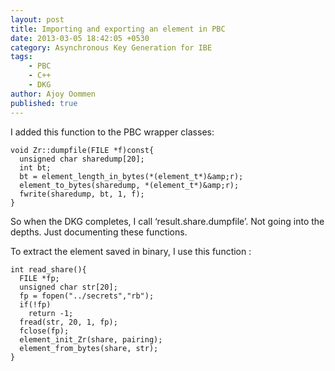 ```yaml
---
layout: post
title: Importing and exporting an element in PBC
date: 2013-03-05 18:42:05 +0530
category: Asynchronous Key Generation for IBE
tags:
    - PBC
    - C++
    - DKG
author: Ajoy Oommen
published: true
---
```

I added this function to the PBC wrapper classes:

    void Zr::dumpfile(FILE *f)const{
      unsigned char sharedump[20];
      int bt;
      bt = element_length_in_bytes(*(element_t*)&amp;r);
      element_to_bytes(sharedump, *(element_t*)&amp;r);
      fwrite(sharedump, bt, 1, f);
    }

So when the DKG completes, I call ‘result.share.dumpfile’. Not going into the depths. Just documenting these functions.

To extract the element saved in binary, I use this function :

    int read_share(){
      FILE *fp;
      unsigned char str[20];
      fp = fopen("../secrets","rb");
      if(!fp)
        return -1;
      fread(str, 20, 1, fp);
      fclose(fp);
      element_init_Zr(share, pairing);
      element_from_bytes(share, str);
    }